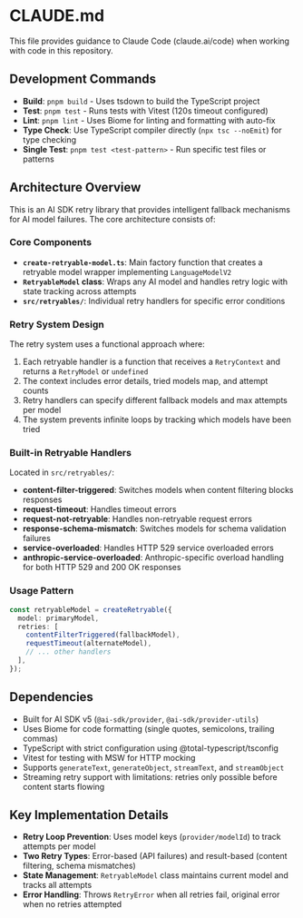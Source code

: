 # CLAUDE.md

This file provides guidance to Claude Code (claude.ai/code) when working with code in this repository.

## Development Commands

- **Build**: `pnpm build` - Uses tsdown to build the TypeScript project
- **Test**: `pnpm test` - Runs tests with Vitest (120s timeout configured)
- **Lint**: `pnpm lint` - Uses Biome for linting and formatting with auto-fix
- **Type Check**: Use TypeScript compiler directly (`npx tsc --noEmit`) for type checking
- **Single Test**: `pnpm test <test-pattern>` - Run specific test files or patterns

## Architecture Overview

This is an AI SDK retry library that provides intelligent fallback mechanisms for AI model failures. The core architecture consists of:

### Core Components

- **`create-retryable-model.ts`**: Main factory function that creates a retryable model wrapper implementing `LanguageModelV2`
- **`RetryableModel` class**: Wraps any AI model and handles retry logic with state tracking across attempts
- **`src/retryables/`**: Individual retry handlers for specific error conditions

### Retry System Design

The retry system uses a functional approach where:
1. Each retryable handler is a function that receives a `RetryContext` and returns a `RetryModel` or `undefined`
2. The context includes error details, tried models map, and attempt counts
3. Retry handlers can specify different fallback models and max attempts per model
4. The system prevents infinite loops by tracking which models have been tried

### Built-in Retryable Handlers

Located in `src/retryables/`:
- **content-filter-triggered**: Switches models when content filtering blocks responses
- **request-timeout**: Handles timeout errors
- **request-not-retryable**: Handles non-retryable request errors  
- **response-schema-mismatch**: Switches models for schema validation failures
- **service-overloaded**: Handles HTTP 529 service overloaded errors
- **anthropic-service-overloaded**: Anthropic-specific overload handling for both HTTP 529 and 200 OK responses

### Usage Pattern

```typescript
const retryableModel = createRetryable({
  model: primaryModel,
  retries: [
    contentFilterTriggered(fallbackModel),
    requestTimeout(alternateModel),
    // ... other handlers
  ],
});
```

## Dependencies

- Built for AI SDK v5 (`@ai-sdk/provider`, `@ai-sdk/provider-utils`)
- Uses Biome for code formatting (single quotes, semicolons, trailing commas)
- TypeScript with strict configuration using @total-typescript/tsconfig
- Vitest for testing with MSW for HTTP mocking
- Supports `generateText`, `generateObject`, `streamText`, and `streamObject`
- Streaming retry support with limitations: retries only possible before content starts flowing

## Key Implementation Details

- **Retry Loop Prevention**: Uses model keys (`provider/modelId`) to track attempts per model
- **Two Retry Types**: Error-based (API failures) and result-based (content filtering, schema mismatches)
- **State Management**: `RetryableModel` class maintains current model and tracks all attempts
- **Error Handling**: Throws `RetryError` when all retries fail, original error when no retries attempted